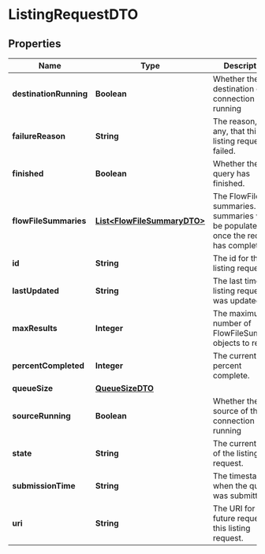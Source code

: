 # ListingRequestDTO

## Properties
Name | Type | Description | Notes
------------ | ------------- | ------------- | -------------
**destinationRunning** | **Boolean** | Whether the destination of the connection is running |  [optional]
**failureReason** | **String** | The reason, if any, that this listing request failed. |  [optional]
**finished** | **Boolean** | Whether the query has finished. |  [optional]
**flowFileSummaries** | [**List&lt;FlowFileSummaryDTO&gt;**](FlowFileSummaryDTO.md) | The FlowFile summaries. The summaries will be populated once the request has completed. |  [optional]
**id** | **String** | The id for this listing request. |  [optional]
**lastUpdated** | **String** | The last time this listing request was updated. |  [optional]
**maxResults** | **Integer** | The maximum number of FlowFileSummary objects to return |  [optional]
**percentCompleted** | **Integer** | The current percent complete. |  [optional]
**queueSize** | [**QueueSizeDTO**](QueueSizeDTO.md) |  |  [optional]
**sourceRunning** | **Boolean** | Whether the source of the connection is running |  [optional]
**state** | **String** | The current state of the listing request. |  [optional]
**submissionTime** | **String** | The timestamp when the query was submitted. |  [optional]
**uri** | **String** | The URI for future requests to this listing request. |  [optional]
